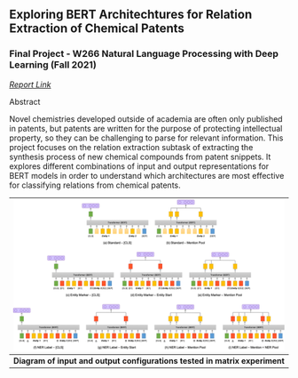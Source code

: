 ## Exploring BERT Architechtures for Relation Extraction of Chemical Patents

### Final Project - W266 Natural Language Processing with Deep Learning (Fall 2021)

*[Report Link](https://github.com/LimaEchoAlpha/w266_chemical_patent_project/blob/3d8bdac440993e3237c71e7b4852ec75805f4d03/w266_final_project_report.pdf)*

Abstract

Novel chemistries developed outside of academia are often only published in patents, but patents are written for the purpose of protecting intellectual property, so they can be challenging to parse for relevant information.  This project focuses on the relation extraction subtask of extracting the synthesis process of new chemical compounds from patent snippets.  It explores different combinations of input and output representations for BERT models in order to understand which architectures are most effective for classifying relations from chemical patents.  

| ![bert configurations](bert_configs.png) |
|:--:|
| <b>Diagram of input and output configurations tested in matrix experiment</b>|
